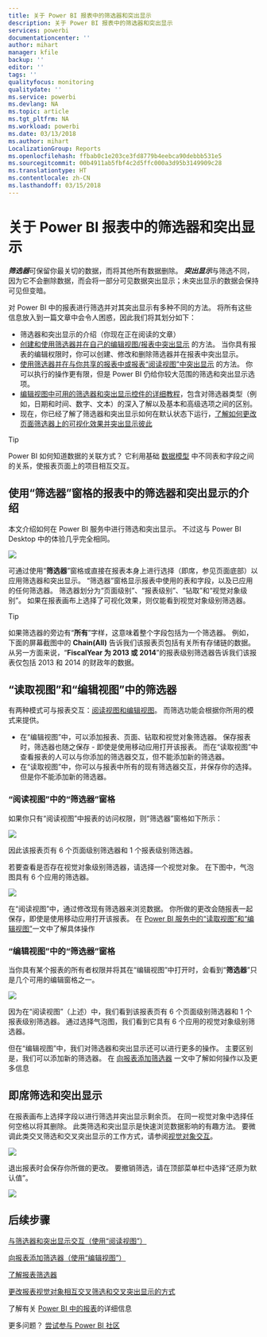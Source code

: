 ```yaml
---
title: 关于 Power BI 报表中的筛选器和突出显示
description: 关于 Power BI 报表中的筛选器和突出显示
services: powerbi
documentationcenter: ''
author: mihart
manager: kfile
backup: ''
editor: ''
tags: ''
qualityfocus: monitoring
qualitydate: ''
ms.service: powerbi
ms.devlang: NA
ms.topic: article
ms.tgt_pltfrm: NA
ms.workload: powerbi
ms.date: 03/13/2018
ms.author: mihart
LocalizationGroup: Reports
ms.openlocfilehash: ffbab0c1e203ce3fd8779b4eebca90debbb531e5
ms.sourcegitcommit: 00b4911ab5fbf4c2d5ffc000a3d95b3149909c28
ms.translationtype: HT
ms.contentlocale: zh-CN
ms.lasthandoff: 03/15/2018
---
```

# <a name="about-filters-and-highlighting-in-power-bi-reports"></a>关于 Power BI 报表中的筛选器和突出显示
***筛选器***可保留你最关切的数据，而将其他所有数据删除。  ***突出显示***与筛选不同，因为它不会删除数据，而会将一部分可见数据突出显示；未突出显示的数据会保持可见但变暗。

对 Power BI 中的报表进行筛选并对其突出显示有多种不同的方法。 将所有这些信息放入到一篇文章中会令人困惑，因此我们将其划分如下：

* 筛选器和突出显示的介绍（你现在正在阅读的文章）
* [创建和使用筛选器并在自己的编辑视图/报表中突出显示](power-bi-report-add-filter.md) 的方法。 当你具有报表的编辑权限时，你可以创建、修改和删除筛选器并在报表中突出显示。
* [使用筛选器并在与你共享的报表中或报表“阅读视图”中突出显示](service-reading-view-and-editing-view.md) 的方法。 你可以执行的操作更有限，但是 Power BI 仍给你较大范围的筛选和突出显示选项。  
* [编辑视图中可用的筛选器和突出显示控件的详细教程](power-bi-how-to-report-filter.md)，包含对筛选器类型（例如，日期和时间、数字、文本）的深入了解以及基本和高级选项之间的区别。
* 现在，你已经了解了筛选器和突出显示如何在默认状态下运行，[了解如何更改页面筛选器上的可视化效果并突出显示彼此](service-reports-visual-interactions.md)

> [!TIP]
> Power BI 如何知道数据的关联方式？  它利用基础 [数据模型](https://support.office.com/article/Create-a-Data-Model-in-Excel-87e7a54c-87dc-488e-9410-5c75dbcb0f7b?ui=en-US&rs=en-US&ad=US) 中不同表和字段之间的关系，使报表页面上的项目相互交互。
> 
> 

## <a name="introduction-to-filters-and-highlighting-in-reports-using-the-filters-pane"></a>使用“筛选器”窗格的报表中的筛选器和突出显示的介绍
 本文介绍如何在 Power BI 服务中进行筛选和突出显示。  不过这与 Power BI Desktop 中的体验几乎完全相同。  

![](media/power-bi-reports-filters-and-highlighting/power-bi-add-filter-reading-view.png)

可通过使用“**筛选器**”窗格或直接在报表本身上进行选择（即席，参见页面底部）以应用筛选器和突出显示。 “筛选器”窗格显示报表中使用的表和字段，以及已应用的任何筛选器。 筛选器划分为“页面级别”、“报表级别”、“钻取”和“视觉对象级别”。  如果在报表画布上选择了可视化效果，则仅能看到视觉对象级别筛选器。

> [!TIP]
> 如果筛选器的旁边有“**所有**”字样，这意味着整个字段包括为一个筛选器。  例如，下面的屏幕截图中的 **Chain(All)** 告诉我们该报表页包括有关所有存储链的数据。  从另一方面来说，“**FiscalYear 为 2013 或 2014**”的报表级别筛选器告诉我们该报表仅包括 2013 和 2014 的财政年的数据。
> 
> 

## <a name="filters-in-reading-view-versus-editing-view"></a>“读取视图”和“编辑视图”中的筛选器
有两种模式可与报表交互：[阅读视图和编辑视图](service-reading-view-and-editing-view.md)。  而筛选功能会根据你所用的模式来提供。

* 在“编辑视图”中，可以添加报表、页面、钻取和视觉对象筛选器。 保存报表时，筛选器也随之保存 - 即使是使用移动应用打开该报表。 而在“读取视图”中查看报表的人可以与你添加的筛选器交互，但不能添加新的筛选器。
* 在“读取视图”中，你可以与报表中所有的现有筛选器交互，并保存你的选择。  但是你不能添加新的筛选器。

### <a name="the-filters-pane-in-reading-view"></a>“阅读视图”中的“筛选器”窗格
如果你只有“阅读视图”中报表的访问权限，则“筛选器”窗格如下所示：

![](media/power-bi-reports-filters-and-highlighting/power-bi-filter-reading-view.png)

因此该报表页有 6 个页面级别筛选器和 1 个报表级别筛选器。

若要查看是否存在视觉对象级别筛选器，请选择一个视觉对象。 在下图中，气泡图具有 6 个应用的筛选器。

![](media/power-bi-reports-filters-and-highlighting/power-bi-filter-visual-level.png)

在“阅读视图”中，通过修改现有筛选器来浏览数据。 你所做的更改会随报表一起保存，即使是使用移动应用打开该报表。 在 [Power BI 服务中的“读取视图”和“编辑视图”](service-reading-view-and-editing-view.md)一文中了解具体操作

### <a name="the-filters-pane-in-editing-view"></a>“编辑视图”中的“筛选器”窗格
当你具有某个报表的所有者权限并将其在“编辑视图”中打开时，会看到“**筛选器**”只是几个可用的编辑窗格之一。

![](media/power-bi-reports-filters-and-highlighting/power-bi-add-filter-editing-view.png)

因为在“阅读视图”（上述）中，我们看到该报表页有 6 个页面级别筛选器和 1 个报表级别筛选器。 通过选择气泡图，我们看到它具有 6 个应用的视觉对象级别筛选器。

但在“编辑视图”中，我们对筛选器和突出显示还可以进行更多的操作。 主要区别是，我们可以添加新的筛选器。 在 [向报表添加筛选器](power-bi-report-add-filter.md) 一文中了解如何操作以及更多信息

## <a name="ad-hoc-filtering-and-highlighting"></a>即席筛选和突出显示
在报表画布上选择字段以进行筛选并突出显示剩余页。 在同一视觉对象中选择任何空格以将其删除。 此类筛选和突出显示是快速浏览数据影响的有趣方法。 要微调此类交叉筛选和交叉突出显示的工作方式，请参阅[视觉对象交互](service-reports-visual-interactions.md)。

![](media/power-bi-reports-filters-and-highlighting/power-bi-adhoc-filter.gif)

退出报表时会保存你所做的更改。 要撤销筛选，请在顶部菜单栏中选择“还原为默认值”。

![](media/power-bi-reports-filters-and-highlighting/power-bi-reset-to-default.png)

## <a name="next-steps"></a>后续步骤
[与筛选器和突出显示交互（使用“阅读视图”）](service-reading-view-and-editing-view.md)

[向报表添加筛选器（使用“编辑视图”）](power-bi-report-add-filter.md)

[了解报表筛选器](power-bi-how-to-report-filter.md)

[更改报表视觉对象相互交叉筛选和交叉突出显示的方式](service-reports-visual-interactions.md)

了解有关 [Power BI 中的报表](service-reports.md)的详细信息

更多问题？ [尝试参与 Power BI 社区](http://community.powerbi.com/)

